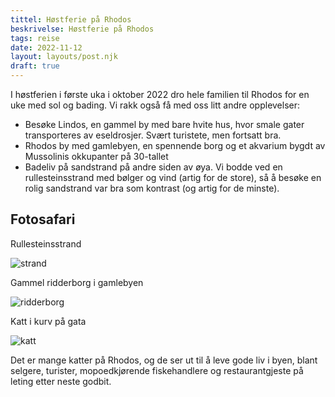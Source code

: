 ```yaml
---
tittel: Høstferie på Rhodos
beskrivelse: Høstferie på Rhodos
tags: reise
date: 2022-11-12
layout: layouts/post.njk
draft: true
---
```

I høstferien i første uka i oktober 2022 dro hele familien til Rhodos for en 
uke med sol og bading. Vi rakk også få med oss litt andre opplevelser: 

- Besøke Lindos, en gammel by med bare hvite hus, hvor smale gater transporteres av eseldrosjer. Svært turistete, men fortsatt bra. 
- Rhodos by med gamlebyen, en spennende borg og et akvarium bygdt av Mussolinis okkupanter på 30-tallet
- Badeliv på sandstrand på andre siden av øya. Vi bodde ved en rullesteinsstrand med bølger og vind (artig for de store), så å besøke en rolig sandstrand var bra som kontrast (og artig for de minste).

## Fotosafari
<div class="tile is-ancestor">
<div class="is-parent is-vertical tile">
    <div class="tile is-parent">
        <div class="tile is-child notification is-primary">
            <p class="has-text-centered subtitle">
                Rullesteinsstrand
            </p>
            <img src="https://lh3.googleusercontent.com/pw/AL9nZEUKa2tV8n4BI3ZMaitp8_uGTOjbvfCFlxeyQNArBkJyURVjxvfi6m37rjLtYas_mdgGcga6O_p1nbBZbWKrMz18hPLUBdBYPEw-AXDHj_iH9CXKvhEVWJxwxYzarf_Q3rrLoWBLrNONlifVFLwEb1qiLw=w2190-h1642-no?authuser=0" alt="strand">
        </div>
    </div>
    <div class="tile is-parent">
        <div class="tile is-child notification is-warning">
        <p class="has-text-centered subtitle">
                Gammel ridderborg i gamlebyen
            </p>
            <img src="https://lh3.googleusercontent.com/pw/AL9nZEXZ-bxDhENNbUTpjkLUOQwLl-yMYTGc0FUDdN72w5xMlrE7v4T8kcNE8IVzF4qXexH3shmPtjiP3bCuEy5kDy2aVS9_IMaGH5ELzvknBbHzIGt4HnJToQ1HthAd52sE2p5p6IAIt5R2uLW5tGf9j3uSAg=w2190-h1642-no?authuser=0" alt="ridderborg">
        </div>
    </div>
</div>
    <div class="is-parent tile">
        <div class="tile is-child notification is-info">
        <p class="has-text-centered subtitle">
                Katt i kurv på gata
            </p>
            <img src="https://lh3.googleusercontent.com/pw/AL9nZEXyWM0Pn3oNbLxHsUE9ry-HP1TE9WXeIfQH-NqQzh9VuAE1jE9AoDxfZgrn2XYJmqRdMQXng9bvFYPHkVjVtdmNuRYZGzsVWtvwUTeBzF5HGTGM0YOtRcwDa0VYnMhkqWfMLrTh-G5_gIx56N48HGFFEA=w1232-h1642-no?authuser=0" alt="katt">
            <p class="subtitle mt-3">
            Det er mange katter på Rhodos, og de ser ut til å leve gode 
            liv i byen, blant selgere, turister, mopoedkjørende fiskehandlere og 
            restaurantgjeste på leting etter neste godbit.
            </p>
        </div>
    </div>
</div>
